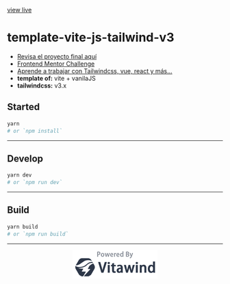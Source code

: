 [view live](https://jordinodejs.github.io/tailwind-lession2/)
# template-vite-js-tailwind-v3

-   [Revisa el proyecto final aquí](https://serene-semolina-8caf65.netlify.app/)
-   [Frontend Mentor Challenge](https://www.frontendmentor.io/challenges/order-summary-component-QlPmajDUj)
-   [Aprende a trabajar con Tailwindcss, vue, react y más...](https://www.twitch.tv/bluuweb)
-   **template of:** vite + vanilaJS
-   **tailwindcss:** v3.x

## Started

```bash
yarn
# or `npm install`
```

---

## Develop

```bash
yarn dev
# or `npm run dev`
```

---

## Build

```bash
yarn build
# or `npm run build`
```

---

<p align="center">
<img src="./powered-by-vitawind-bright.png">
</p>
